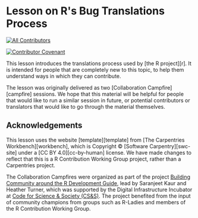 # Lesson on R's Bug Translations Process
<!-- ALL-CONTRIBUTORS-BADGE:START - Do not remove or modify this section -->
[![All Contributors](https://img.shields.io/badge/all_contributors-5-orange.svg?style=flat-square)](#contributors-)
<!-- ALL-CONTRIBUTORS-BADGE:END -->

[![Contributor Covenant](https://img.shields.io/badge/Contributor%20Covenant-1.2-0baaaa.svg)](code_of_conduct.md)

This lesson introduces the translations process used by [the R project][r].
It is intended for people that are completely new to this topic, 
to help them understand ways in which they can contribute.

The lesson was originally delivered as two [Collaboration Campfire][campfire] sessions.
We hope that this material will be helpful for people that would like to 
run a similar session in future, or potential contributors or translators that would like to
go through the material themselves.

## Acknowledgements

This lesson uses the website [template][template] from [The Carpentries Workbench][workbench], which is 
Copyright © [Software Carpentry][swc-site] 
under a [CC BY 4.0][cc-by-human] license. We have made changes to reflect that this is a R Contribution Working Group project, rather than a Carpentries project.

The Collaboration Campfires were organized as part of the project [Building Community around the R Development Guide](https://incubator.codeforscience.org/cohort), lead by Saranjeet Kaur and Heather Turner, which was supported by the Digital Infrastructure Incubator at [Code for Science & Society (CS&S)](https://codeforscience.org/). The project benefited from the input of community champions from groups such as R-Ladies and members of the R Contribution Working Group.
